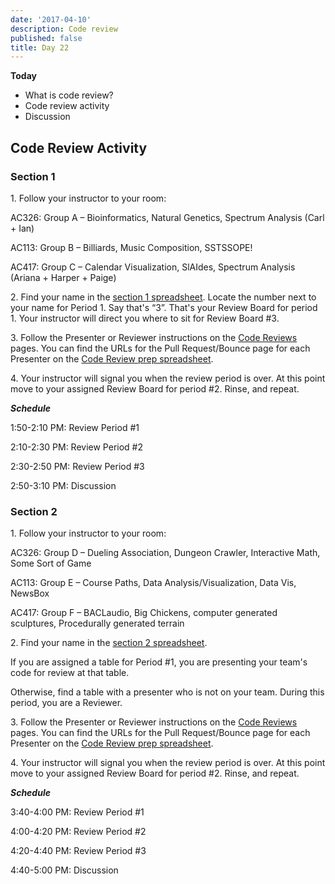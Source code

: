 ```yaml
---
date: '2017-04-10'
description: Code review
published: false
title: Day 22
---
```


**Today**

* What is code review?
* Code review activity
* Discussion

## Code Review Activity

### Section 1

1\. Follow your instructor to your room:

AC326: Group A – Bioinformatics, Natural Genetics, Spectrum Analysis (Carl +
Ian)

AC113: Group B – Billiards, Music Composition, SSTSSOPE!

AC417: Group C – Calendar Visualization, SlAIdes, Spectrum Analysis (Ariana +
Harper + Paige)


2\. Find your name in the [section 1 spreadsheet](https://docs.google.com/spreadsheets/d/1lCK2viyVr-CtFpqxHSnrSmAYdJ-lv8P1MrsMhWu2yBI/edit?usp=sharing). Locate the number next to
your name for Period 1. Say that's “3”. That's your Review Board for period 1.
Your instructor will direct you where to sit for Review Board #3.


3\. Follow the Presenter or Reviewer instructions on the [Code
Reviews](/assignments/final-project/code-reviews) pages.
You can find the URLs for the Pull Request/Bounce page for each Presenter on
the [Code Review prep
spreadsheet](https://docs.google.com/spreadsheets/d/1wMGPpfNCHD_PmlquK3ffDJjZdtsxi49nz0BCG-bJapA/edit#gid=0).


4\. Your instructor will signal you when the review period is over. At this
point move to your assigned Review Board for period #2. Rinse, and repeat.


**_Schedule_**

1:50-2:10 PM: Review Period #1

2:10-2:30 PM: Review Period #2

2:30-2:50 PM: Review Period #3

2:50-3:10 PM: Discussion


### Section 2

1\. Follow your instructor to your room:

AC326: Group D – Dueling Association, Dungeon Crawler, Interactive Math, Some
Sort of Game

AC113: Group E – Course Paths, Data Analysis/Visualization, Data Vis, NewsBox

AC417: Group F – BACLaudio, Big Chickens, computer generated sculptures,
Procedurally generated terrain


2\. Find your name in the [section 2
spreadsheet](https://docs.google.com/spreadsheets/d/1SeJYe5e9VsM1H5-s27QsuFj1A9QCZNquFg88DpERey0/edit?usp=sharing).

If you are assigned a table for Period #1, you are presenting your team's code
for review at that table.

Otherwise, find a table with a presenter who is not on your team. During this
period, you are a Reviewer.


3\. Follow the Presenter or Reviewer instructions on the [Code
Reviews](/assignments/final-project/code-reviews) pages.
You can find the URLs for the Pull Request/Bounce page for each Presenter on
the [Code Review prep
spreadsheet](https://docs.google.com/spreadsheets/d/1wMGPpfNCHD_PmlquK3ffDJjZdtsxi49nz0BCG-bJapA/edit#gid=0).


4\. Your instructor will signal you when the review period is over. At this
point move to your assigned Review Board for period #2. Rinse, and repeat.


**_Schedule_**

3:40-4:00 PM: Review Period #1

4:00-4:20 PM: Review Period #2

4:20-4:40 PM: Review Period #3

4:40-5:00 PM: Discussion
